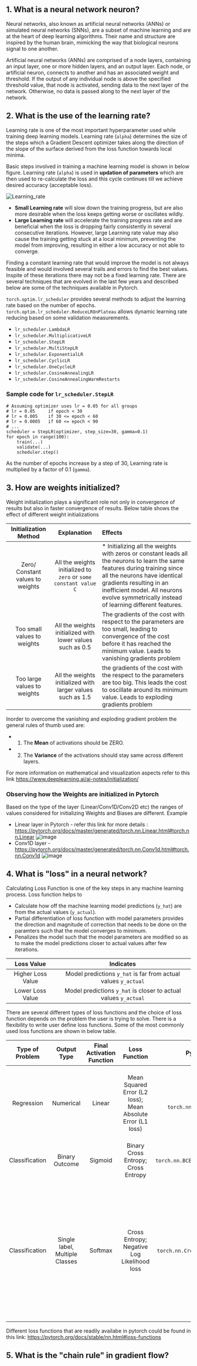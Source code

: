

## 1. What is a neural network neuron?
Neural networks, also known as artificial neural networks (ANNs) or simulated neural networks (SNNs), are a subset of machine learning and are at the heart of deep learning algorithms. Their name and structure are inspired by the human brain, mimicking the way that biological neurons signal to one another.

Artificial neural networks (ANNs) are comprised of a node layers, containing an input layer, one or more hidden layers, and an output layer. Each node, or artificial neuron, connects to another and has an associated weight and threshold. If the output of any individual node is above the specified threshold value, that node is activated, sending data to the next layer of the network. Otherwise, no data is passed along to the next layer of the network.


## 2. What is the use of the learning rate?
Learning rate is one of the most important hyperparameter used while training deep learning models. Learning rate (```alpha```) determines the size of the steps which a Gradient Descent optimizer takes along the direction of the slope of the surface derived from the loss function towards local minima.

Basic steps involved in training a machine learning model is shown in below figure. Learning rate (```alpha```) is used in **updation of parameters** which are then used to re-calculate the loss and this cycle continues till we achieve desired accuracy (acceptable loss).

![Learning_rate](https://user-images.githubusercontent.com/30425824/133917777-318f0de1-1607-433c-89f7-efbc4d195e76.jpg)

* **Small Learning rate** will slow down the training progress, but are also more desirable when the loss keeps getting worse or oscillates wildly. 
* **Large Learning rate** will accelerate the training progress rate and are beneficial when the loss is dropping fairly consistently in several consecutive iterations. However, large Learning rate value may also cause the training getting stuck at a local minimum, preventing the model from improving, resulting in either a low accuracy or not able to converge. 

Finding a constant learning rate that would improve the model is not always feasible and would involved several trails and errors to find the best values. Inspite of these iterations there may not be a fixed learning rate. There are several techniques that are evolved in the last few years and described below are some of the techniques available in Pytorch.

```torch.optim.lr_scheduler``` provides several methods to adjust the learning rate based on the number of epochs. ```torch.optim.lr_scheduler.ReduceLROnPlateau``` allows dynamic learning rate reducing based on some validation measurements.
* ```lr_scheduler.LambdaLR```
* ```lr_scheduler.MultiplicativeLR```
* ```lr_scheduler.StepLR```
* ```lr_scheduler.MultiStepLR```
* ```lr_scheduler.ExponentialLR```
* ```lr_scheduler.CyclicLR```
* ```lr_scheduler.OneCycleLR```
* ```lr_scheduler.CosineAnnealingLR```
* ```lr_scheduler.CosineAnnealingWarmRestarts```

### Sample code for ```lr_scheduler.StepLR```
```
# Assuming optimizer uses lr = 0.05 for all groups
# lr = 0.05     if epoch < 30
# lr = 0.005    if 30 <= epoch < 60
# lr = 0.0005   if 60 <= epoch < 90
# ...
scheduler = StepLR(optimizer, step_size=30, gamma=0.1)
for epoch in range(100):
    train(...)
    validate(...)
    scheduler.step()
```
As the number of epochs increase by a step of 30, Learning rate is multiplied by a factor of 0.1 (```gamma```).

## 3. How are weights initialized?

Weight initialization plays a significant role not only in convergence of results but also in faster convergence of results. Below table shows the effect of different weight initializations

| Initialization Method        | Explanation           | Effects  |
|:----------------------------: |:---------------------:| :--------|
| Zero/ Constant values to weights | All the weights initialized to ```zero``` or ```some constant value C``` | * Initializing all the weights with zeros or constant leads all the neurons to learn the same features during training since all the neurons have identical gradients resulting in an inefficient model. All neurons evolve symmetrically instead of learning different features.|
| Too small values to weights | All the weights initialized with lower values such as 0.5  |  The gradients of the cost with respect to the parameters are too small, leading to convergence of the cost before it has reached the minimum value. Leads to vanishing gradients problem |
| Too large values to weights | All the weights initialized with larger values such as 1.5  |  the gradients of the cost with the respect to the parameters are too big. This leads the cost to oscillate around its minimum value. Leads to exploding gradients problem |

Inorder to overcome the vanishing and exploding gradient problem the general rules of thumb used are:
* 1. The **Mean** of activations should be ZERO.
* 2. The **Variance** of the activations should stay same across different layers.

For more information on mathematical and visualization aspects refer to this link https://www.deeplearning.ai/ai-notes/initialization/

### Observing how the Weights are initialized in Pytorch
Based on the type of the layer (Linear/Conv1D/Conv2D etc) the ranges of values considered for initializing Weights and Biases are different. Example
* Linear layer in Pytorch - refer this link for more details : https://pytorch.org/docs/master/generated/torch.nn.Linear.html#torch.nn.Linear
![image](https://user-images.githubusercontent.com/30425824/133922032-1dcd4863-79b4-4f92-a37d-e62ada2636c0.png)
* Conv1D layer - https://pytorch.org/docs/master/generated/torch.nn.Conv1d.html#torch.nn.Conv1d
![image](https://user-images.githubusercontent.com/30425824/133922106-a8a5a7d3-6b35-43fb-b971-10f1af8b3e74.png)

## 4. What is "loss" in a neural network?
Calculating Loss Function is one of the key steps in any machine learning process. 
Loss function helps to 
* Calculate how off the machine learning model predictions (```y_hat```) are from the actual values (```y_actual```).
* Partial differentiation of loss function with model parameters provides the direction and magnitude of correction that needs to be done on the paramters such that the model converges to minimum.
* Penalizes the model such that the model parameters are modified so as to make the model predictions closer to actual values after few iterations.

| Loss Value        | Indicates |
|:----------------: |:----------:|
|Higher Loss Value  | Model predictions ```y_hat``` is far from actual values ```y_actual```|
|Lower Loss Value | Model predictions ```y_hat``` is closer to actual values ```y_actual```|

There are several different types of loss functions and the choice of loss function depends on the problem the user is trying to solve. There is a flexibility to write user define loss functions. Some of the most commonly used loss functions are shown in below table.

|Type of Problem | Output Type | Final Activation Function | Loss Function | Pytorch Loss Function |Comments|
|:------------: |:----------:|:----------------: |:----------:|:----------------: |:-------------------------------------:|
| Regression | Numerical | Linear | Mean Squared Error (L2 loss); Mean Absolute Error (L1 loss) |```torch.nn.MSELoss```; ```torch.nn.L1Loss```;```torch.nn.HuberLoss```| L1 loss robust to outliers, L2 loss is more stable, Huber losss combines the benefits of L1 & L2 loss|
| Classification | Binary Outcome | Sigmoid | Binary Cross Entropy; Cross Entropy |```torch.nn.BCELoss```;```torch.nn.CrossEntropyLoss```|
| Classification | Single label, Multiple Classes | Softmax | Cross Entropy; Negative Log Likelihood loss |```torch.nn.CrossEntropyLoss```;```torch.nn.LLLoss```|In NLL, the model is punished for making the correct prediction with smaller probabilities and encouraged for making the prediction with higher probabilities. The logarithm does the punishment.|

Different loss functions that are readily availabe in pytorch could be found in this link: https://pytorch.org/docs/stable/nn.html#loss-functions


## 5. What is the "chain rule" in gradient flow?
